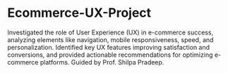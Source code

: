 # Ecommerce-UX-Project
 Investigated the role of User Experience (UX) in e-commerce success, analyzing elements like navigation, mobile responsiveness, speed, and personalization. Identified key UX features improving satisfaction and conversions, and provided actionable recommendations for optimizing e-commerce platforms. Guided by Prof. Shilpa Pradeep.
